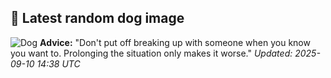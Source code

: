 ## 🐶 Latest random dog image
![Dog](https://images.dog.ceo/breeds/cockapoo/Guri6.jpg)
**Advice:** "Don't put off breaking up with someone when you know you want to. Prolonging the situation only makes it worse."
*Updated: 2025-09-10 14:38 UTC*
